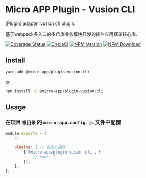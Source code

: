 # Micro APP Plugin - Vusion CLI

[Plugin] adapter vusion cli plugin.

基于webpack多入口的多仓库业务模块开发的插件应用框架核心库.

[![Coverage Status][Coverage-img]][Coverage-url]
[![CircleCI][CircleCI-img]][CircleCI-url]
[![NPM Version][npm-img]][npm-url]
[![NPM Download][download-img]][download-url]

[Coverage-img]: https://coveralls.io/repos/github/MicrosApp/MicroApp-Plugin-Vusion-CLI/badge.svg?branch=master
[Coverage-url]: https://coveralls.io/github/MicrosApp/MicroApp-Plugin-Vusion-CLI?branch=master
[CircleCI-img]: https://circleci.com/gh/MicrosApp/MicroApp-Plugin-Vusion-CLI/tree/master.svg?style=svg
[CircleCI-url]: https://circleci.com/gh/MicrosApp/MicroApp-Plugin-Vusion-CLI/tree/master
[npm-img]: https://img.shields.io/npm/v/@micro-app/plugin-vusion-cli.svg?style=flat-square
[npm-url]: https://npmjs.org/package/@micro-app/plugin-vusion-cli
[download-img]: https://img.shields.io/npm/dm/@micro-app/plugin-vusion-cli.svg?style=flat-square
[download-url]: https://npmjs.org/package/@micro-app/plugin-vusion-cli

## Install

```sh
yarn add @micro-app/plugin-vusion-cli
```

or

```sh
npm install -S @micro-app/plugin-vusion-cli
```

## Usage

### 在项目 `根目录` 的 `micro-app.config.js` 文件中配置

```js
module.exports = {
    // ...

    plugins: [ // 自定义插件
        ['@micro-app/plugin-vusion-cli', {
            // root: 1,
        }],
    ],
};
```
